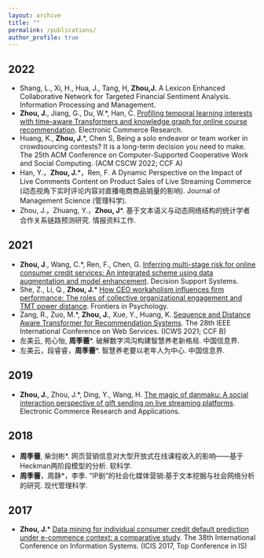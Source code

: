 ```yaml
---
layout: archive
title: ""
permalink: /publications/
author_profile: true
---
```


## 2022
- Shang, L., Xi, H., Hua, J., Tang, H, **Zhou,J.** A Lexicon Enhanced Collaborative Network for Targeted Financial Sentiment Analysis. Information Processing and Management.
- **Zhou, J.**, Jiang, G., Du, W.*, Han, C. [Profiling temporal learning interests with time-aware Transformers and knowledge graph for online course recommendation](https://link.springer.com/article/10.1007/s10660-022-09541-z). Electronic Commerce Research.
- Huang, K., **Zhou, J.***, Chen S, Being a solo endeavor or team worker in crowdsourcing contests? It is a long-term decision you need to make. The 25th ACM Conference on Computer-Supported Cooperative Work and Social Computing. (ACM CSCW 2022; CCF A)
- Han, Y.，**Zhou, J.***，Ren, F. A Dynamic Perspective on the Impact of Live Comments Content on Product Sales of Live Streaming Commerce (动态视角下实时评论内容对直播电商商品销量的影响). Journal of Management Science (管理科学).
- Zhou, J.，Zhuang, Y.，**Zhou, J***. 基于文本语义与动态网络结构的统计学者合作关系链路预测研究. 情报资料工作.

## 2021
- **Zhou, J**., Wang, C.*, Ren, F., Chen, G. [Inferring multi-stage risk for online consumer credit services: An integrated scheme using data augmentation and model enhancement](https://www.sciencedirect.com/science/article/abs/pii/S0167923621001214). Decision Support Systems.
- She, Z., Li, Q., **Zhou, J.*** [How CEO workaholism influences firm performance: The roles of collective organizational engagement and TMT power distance](https://www.ncbi.nlm.nih.gov/pmc/articles/PMC8490670/). Frontiers in Psychology.
- Zang, R., Zuo, M.*, **Zhou, J.**, Xue, Y., Huang, K. [Sequence and Distance Aware Transformer for Recommendation Systems](https://ieeexplore.ieee.org/abstract/document/9590427/). The 28th IEEE International Conference on Web Services. (ICWS 2021; CCF B)
- 左美云, 苑心怡, **周季蕾***. 破解数字鸿沟构建智慧养老新格局. 中国信息界.
- 左美云，段睿睿，**周季蕾***. 智慧养老要以老年人为中心. 中国信息界.

## 2019
- **Zhou, J.**, Zhou, J.*, Ding, Y., Wang, H. [The magic of danmaku: A social interaction perspective of gift sending on live streaming platforms](https://www.sciencedirect.com/science/article/abs/pii/S1567422318300802). Electronic Commerce Research and Applications.

## 2018
- **周季蕾**, 柴剑彬*. 网页营销信息对大型开放式在线课程收入的影响——基于Heckman两阶段模型的分析. 软科学.
- **周季蕾**，周静*，李季. “IP剧”的社会化媒体营销:基于文本挖掘与社会网络分析的研究. 现代管理科学.

## 2017
- **Zhou, J.*** [Data mining for individual consumer credit default prediction under e-commence context: a comparative study](https://aisel.aisnet.org/icis2017/DataScience/Presentations/22/?utm_source=aisel.aisnet.org%2Ficis2017%2FDataScience%2FPresentations%2F22&utm_medium=PDF&utm_campaign=PDFCoverPages). The 38th International Conference on Information Systems. (ICIS 2017, Top Conference in IS)
